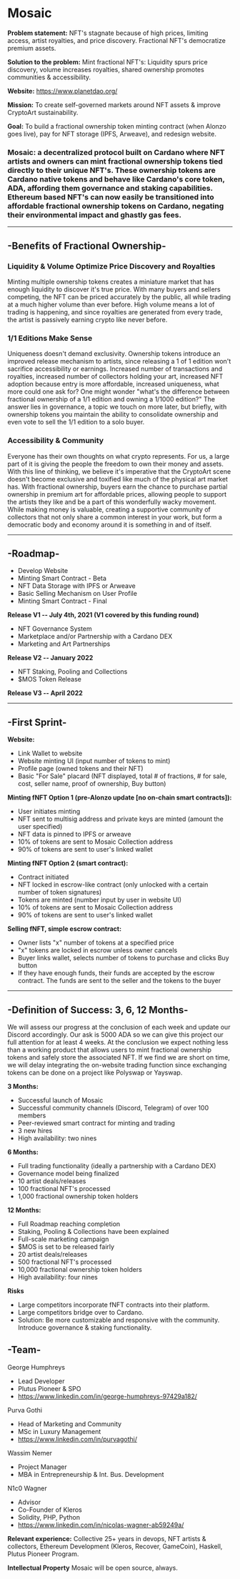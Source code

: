 # Mosaic

**Problem statement:** NFT's stagnate because of high prices, limiting access, artist royalties, and price discovery. Fractional NFT's democratize premium assets.

**Solution to the problem:** Mint fractional NFT's: Liquidity spurs price discovery, volume increases royalties, shared ownership promotes communities & accessibility.

**Website:** https://www.planetdao.org/

**Mission:** To create self-governed markets around NFT assets & improve CryptoArt sustainability.

**Goal:** To build a fractional ownership token minting contract (when Alonzo goes live), pay for NFT storage (IPFS, Arweave), and redesign website.

### Mosaic: a decentralized protocol built on Cardano where NFT artists and owners can mint fractional ownership tokens tied directly to their unique NFT's. These ownership tokens are Cardano native tokens and behave like Cardano's core token, ADA, affording them governance and staking capabilities. Ethereum based NFT's can now easily be transitioned into affordable fractional ownership tokens on Cardano, negating their environmental impact and ghastly gas fees.

-----------------------------------------------------------------------------------------------------

## **-Benefits of Fractional Ownership-**

### Liquidity & Volume Optimize Price Discovery and Royalties
Minting multiple ownership tokens creates a miniature market that has enough liquidity to discover it's true price. With many buyers and sellers competing, the NFT can be priced accurately by the public, all while trading at a much higher volume than ever before. High volume means a lot of trading is happening, and since royalties are generated from every trade, the artist is passively earning crypto like never before.

### 1/1 Editions Make Sense
Uniqueness doesn't demand exclusivity. Ownership tokens introduce an improved release mechanism to artists, since releasing a 1 of 1 edition won't sacrifice accessibility or earnings. Increased number of transactions and royalties, increased number of collectors holding your art, increased NFT adoption because entry is more affordable, increased uniqueness, what more could one ask for? One might wonder "what's the difference between fractional ownership of a 1/1 edition and owning a 1/1000 edition?" The answer lies in governance, a topic we touch on more later, but briefly, with ownership tokens you maintain the ability to consolidate ownership and even vote to sell the 1/1 edition to a solo buyer.

### Accessibility & Community
Everyone has their own thoughts on what crypto represents. For us, a large part of it is giving the people the freedom to own their money and assets. With this line of thinking, we believe it's imperative that the CryptoArt scene doesn't become exclusive and toxified like much of the physical art market has. With fractional ownership, buyers earn the chance to purchase partial ownership in premium art for affordable prices, allowing people to support the artists they like and be a part of this wonderfully wacky movement. While making money is valuable, creating a supportive community of collectors that not only share a common interest in your work, but form a democratic body and economy around it is something in and of itself.

-----------------------------------------------------------------------------------------------------

## -Roadmap-

* Develop Website
* Minting Smart Contract - Beta
* NFT Data Storage with IPFS or Arweave
* Basic Selling Mechanism on User Profile
* Minting Smart Contract - Final

**Release V1 -- July 4th, 2021 (V1 covered by this funding round)**

* NFT Governance System
* Marketplace and/or Partnership with a Cardano DEX
* Marketing and Art Partnerships

**Release V2 -- January 2022**
* NFT Staking, Pooling and Collections
* $MOS Token Release

**Release V3 -- April 2022**

-----------------------------------------------------------------------------------------------------

## -First Sprint-

**Website:**
* Link Wallet to website
* Website minting UI (input number of tokens to mint)
* Profile page (owned tokens and their NFT)
* Basic "For Sale" placard (NFT displayed, total # of fractions, # for sale, cost, seller name, proof of ownership, Buy button)

**Minting fNFT Option 1 (pre-Alonzo update [no on-chain smart contracts]):**
* User initiates minting
* NFT sent to multisig address and private keys are minted (amount the user specified)
* NFT data is pinned to IPFS or arweave
* 10% of tokens are sent to Mosaic Collection address
* 90% of tokens are sent to user's linked wallet

**Minting fNFT Option 2 (smart contract):**
* Contract initiated
* NFT locked in escrow-like contract (only unlocked with a certain number of token signatures)
* Tokens are minted (number input by user in website UI)
* 10% of tokens are sent to Mosaic Collection address
* 90% of tokens are sent to user's linked wallet

**Selling fNFT, simple escrow contract:**
* Owner lists "x" number of tokens at a specified price
* "x" tokens are locked in escrow unless owner cancels
* Buyer links wallet, selects number of tokens to purchase and clicks Buy button
* If they have enough funds, their funds are accepted by the escrow contract. The funds are sent to the seller and the tokens to the buyer

 -----------------------------------------------------------------------------------------------------

## -Definition of Success: 3, 6, 12 Months-
We will assess our progress at the conclusion of each week and update our Discord accordingly. Our ask is 5000 ADA so we can give this project our full attention for at least 4 weeks. At the conclusion we expect nothing less than a working product that allows users to mint fractional ownership tokens and safely store the associated NFT. If we find we are short on time, we will delay integrating the on-website trading function since exchanging tokens can be done on a project like Polyswap or Yayswap.

**3 Months:**
* Successful launch of Mosaic
* Successful community channels (Discord, Telegram) of over 100 members
* Peer-reviewed smart contract for minting and trading
* 3 new hires
* High availability: two nines

**6 Months:**
* Full trading functionality (ideally a partnership with a Cardano DEX)
* Governance model being finalized
* 10 artist deals/releases
* 100 fractional NFT's processed
* 1,000 fractional ownership token holders

**12 Months:**
* Full Roadmap reaching completion
* Staking, Pooling & Collections have been explained
* Full-scale marketing campaign
* $MOS is set to be released fairly
* 20 artist deals/releases
* 500 fractional NFT's processed
* 10,000 fractional ownership token holders
* High availability: four nines

**Risks**
* Large competitors incorporate fNFT contracts into their platform.
* Large competitors bridge over to Cardano.
* Solution: Be more customizable and responsive with the community. Introduce governance & staking functionality.

## -Team-

George Humphreys
* Lead Developer
* Plutus Pioneer & SPO
* https://www.linkedin.com/in/george-humphreys-97429a182/

Purva Gothi
* Head of Marketing and Community
* MSc in Luxury Management
* https://www.linkedin.com/in/purvagothi/

Wassim Nemer
* Project Manager
* MBA in Entrepreneurship & Int. Bus. Development

N1c0 Wagner
* Advisor
* Co-Founder of Kleros
* Solidity, PHP, Python
* https://www.linkedin.com/in/nicolas-wagner-ab59249a/


**Relevant experience:** Collective 25+ years in devops, NFT artists & collectors, Ethereum Development (Kleros, Recover, GameCoin), Haskell, Plutus Pioneer Program.

**Intellectual Property**
Mosaic will be open source, always.
